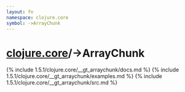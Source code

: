 ```yaml
---
layout: fn
namespace: clojure.core
symbol: ->ArrayChunk
---
```


# [clojure.core](../)/->ArrayChunk

{% include 1.5.1/clojure.core/__gt_arraychunk/docs.md %}
{% include 1.5.1/clojure.core/__gt_arraychunk/examples.md %}
{% include 1.5.1/clojure.core/__gt_arraychunk/src.md %}

